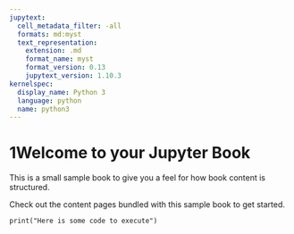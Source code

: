```yaml
---
jupytext:
  cell_metadata_filter: -all
  formats: md:myst
  text_representation:
    extension: .md
    format_name: myst
    format_version: 0.13
    jupytext_version: 1.10.3
kernelspec:
  display_name: Python 3
  language: python
  name: python3
---
```


1Welcome to your Jupyter Book
============================

This is a small sample book to give you a feel for how book content is
structured.

Check out the content pages bundled with this sample book to get started.


```{code-cell}
print("Here is some code to execute")
```
